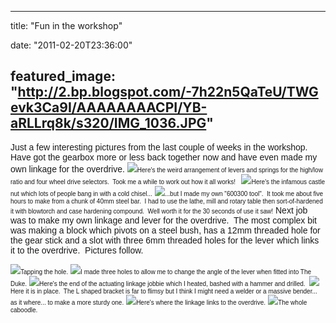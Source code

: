
---
title: "Fun in the workshop"

date: "2011-02-20T23:36:00"

featured_image: "http://2.bp.blogspot.com/-7h22n5QaTeU/TWGevk3Ca9I/AAAAAAAACPI/YB-aRLLrq8k/s320/IMG_1036.JPG"
---


<span style="font-family: Verdana, sans-serif; font-size: x-small;"></span>
<span style="font-family: Verdana, sans-serif;">Just a few interesting pictures from the last couple of weeks in the workshop.  Have got the gearbox more or less back together now and have even made my own linkage for the overdrive.</span>
<a href="http://2.bp.blogspot.com/-7h22n5QaTeU/TWGevk3Ca9I/AAAAAAAACPI/YB-aRLLrq8k/s1600/IMG_1036.JPG"><span style="font-family: Verdana, sans-serif; font-size: x-small;"><img src="/images/fun-in-the-workshop/IMG_1036.JPG"/></span></a><span style="font-family: Verdana, sans-serif; font-size: x-small;">Here's the weird arrangement of levers and springs for the high/low ratio and four wheel drive selectors.  Took me a while to work out how it all works!  </span>
<a href="http://3.bp.blogspot.com/-EishL4QjoQY/TWGewzoH0gI/AAAAAAAACPM/qq2-Z1lWEFU/s1600/IMG_1049.JPG"><span style="font-family: Verdana, sans-serif; font-size: x-small;"><img src="/images/fun-in-the-workshop/IMG_1049.JPG"/></span></a><span style="font-family: Verdana, sans-serif; font-size: x-small;">Here's the infamous castle nut which lots of people bang in with a cold chisel...</span>
<a href="http://3.bp.blogspot.com/-6B6BHqlfljI/TWGexm8VaXI/AAAAAAAACPQ/3JaWAlZO_bg/s1600/IMG_1051.JPG"><span style="font-family: Verdana, sans-serif; font-size: x-small;"><img src="/images/fun-in-the-workshop/IMG_1051.JPG"/></span></a><span style="font-family: Verdana, sans-serif; font-size: x-small;">...but I made my own "600300 tool".  It took me about five hours to make from a chunk of 40mm steel bar.  I had to use the lathe, mill and rotary table then sort-of-hardened it with blowtorch and case hardening compound.  Well worth it for the 30 seconds of use it saw!</span>
<span style="font-family: Verdana, sans-serif;">Next job was to make my own linkage and lever for the overdrive.  The most complex bit was making a block which pivots on a steel bush, has a 12mm threaded hole for the gear stick and a slot with three 6mm threaded holes for the lever which links it to the overdrive.  Pictures follow.</span>

<a href="http://4.bp.blogspot.com/-t5TnPqfMlSg/TWGeym_qrBI/AAAAAAAACPU/EHoeZ_qZYSQ/s1600/IMG_1068.JPG"><span style="font-family: Verdana, sans-serif; font-size: x-small;"><img src="/images/fun-in-the-workshop/IMG_1068.JPG"/></span></a><span style="font-family: Verdana, sans-serif; font-size: x-small;">Tapping the hole.</span>
<a href="http://2.bp.blogspot.com/-dP550z4njcY/TWGezHZ3WWI/AAAAAAAACPY/VE1D4ozHG1Q/s1600/IMG_1072.JPG"><span style="font-family: Verdana, sans-serif; font-size: x-small;"><img src="/images/fun-in-the-workshop/IMG_1072.JPG"/></span></a><span style="font-family: Verdana, sans-serif; font-size: x-small;">I made three holes to allow me to change the angle of the lever when fitted into The Duke.</span>
<a href="http://2.bp.blogspot.com/-bONYf-Xi9jo/TWGez9qzIGI/AAAAAAAACPc/pLoGZozTLkE/s1600/IMG_1073.JPG"><span style="font-family: Verdana, sans-serif; font-size: x-small;"><img src="/images/fun-in-the-workshop/IMG_1073.JPG"/></span></a><span style="font-family: Verdana, sans-serif; font-size: x-small;">Here's the end of the actuating linkage jobbie which I heated, bashed with a hammer and drilled. </span>
<a href="http://3.bp.blogspot.com/-C5EjrblxDe0/TWGe0-bYKoI/AAAAAAAACPg/hmfM4Bu4BTo/s1600/IMG_1074.JPG"><span style="font-family: Verdana, sans-serif; font-size: x-small;"><img src="/images/fun-in-the-workshop/IMG_1074.JPG"/></span></a><span style="font-family: Verdana, sans-serif; font-size: x-small;">Here it is in place.  The L shaped bracket is far to flimsy but I think I might need a welder or a massive bender...  as it where... to make a more sturdy one.</span>
<a href="http://2.bp.blogspot.com/-u0mFmvIH3bY/TWGe1gR0IeI/AAAAAAAACPk/zEmRCkxLF8A/s1600/IMG_1075.JPG"><span style="font-family: Verdana, sans-serif; font-size: x-small;"><img src="/images/fun-in-the-workshop/IMG_1075.JPG"/></span></a><span style="font-family: Verdana, sans-serif; font-size: x-small;">Here's where the linkage links to the overdrive.</span>
<a href="http://2.bp.blogspot.com/-GzqsaeRuY9k/TWGe8L8WJ2I/AAAAAAAACPo/R4AlH9tvqjg/s1600/IMG_1076.JPG"><span style="font-family: Verdana, sans-serif; font-size: x-small;"><img src="/images/fun-in-the-workshop/IMG_1076.JPG"/></span></a><span style="font-family: Verdana, sans-serif; font-size: x-small;">﻿The whole caboodle.</span>
